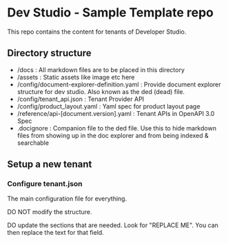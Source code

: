 # Dev Studio - Sample Template repo

This repo contains the content for tenants of Developer Studio.


## Directory structure

- /docs : All markdown files are to be placed in this directory
- /assets :  Static assets like image etc here
- /config/document-explorer-definition.yaml : Provide document explorer structure for dev studio.  Also known as the ded (dead) file.
- /config/tenant_api.json : Tenant Provider API 
- /config/product_layout.yaml : Yaml spec for product layout page
- /reference/api-[document.version].yaml : Tenant APIs in OpenAPI 3.0 Spec
- .docignore : Companion file to the ded file.  Use this to hide markdown files from showing up in the doc explorer and from being indexed & searchable

## Setup a new tenant

### Configure tenant.json

The main configuration file for everything.

DO NOT modify the structure.

DO update the sections that are needed.  Look for "REPLACE ME".  You can then replace the text for that field.
